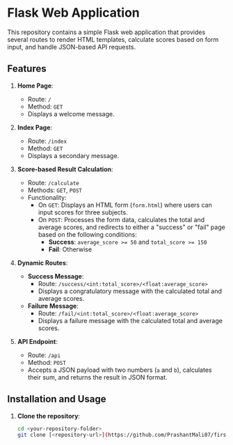 # Flask Web Application

This repository contains a simple Flask web application that provides several routes to render HTML templates, calculate scores based on form input, and handle JSON-based API requests.

## Features

1. **Home Page**:
   - Route: `/`
   - Method: `GET`
   - Displays a welcome message.

2. **Index Page**:
   - Route: `/index`
   - Method: `GET`
   - Displays a secondary message.

3. **Score-based Result Calculation**:
   - Route: `/calculate`
   - Methods: `GET`, `POST`
   - Functionality:
     - On `GET`: Displays an HTML form (`form.html`) where users can input scores for three subjects.
     - On `POST`: Processes the form data, calculates the total and average scores, and redirects to either a "success" or "fail" page based on the following conditions:
       - **Success**: `average_score >= 50` and `total_score >= 150`
       - **Fail**: Otherwise

4. **Dynamic Routes**:
   - **Success Message**:
     - Route: `/success/<int:total_score>/<float:average_score>`
     - Displays a congratulatory message with the calculated total and average scores.
   - **Failure Message**:
     - Route: `/fail/<int:total_score>/<float:average_score>`
     - Displays a failure message with the calculated total and average scores.

5. **API Endpoint**:
   - Route: `/api`
   - Method: `POST`
   - Accepts a JSON payload with two numbers (`a` and `b`), calculates their sum, and returns the result in JSON format.

## Installation and Usage

1. **Clone the repository**:
   ```bash
   cd <your-repository-folder>
   git clone [<repository-url>](https://github.com/PrashantMali07/first-flask-app.git)
